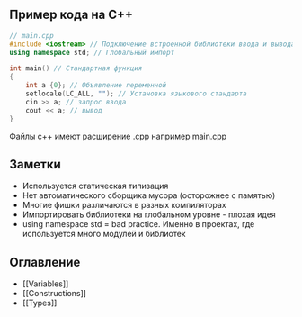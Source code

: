 ## Пример кода на С++
```cpp
// main.cpp
#include <iostream> // Подключение встроенной библиотеки ввода и вывода 
using namespace std; // Глобальный импорт

int main() // Стандартная функция
{
	int a {0}; // Объявление переменной
	setlocale(LC_ALL, ""); // Установка языкового стандарта
	cin >> a; // запрос ввода
	cout << a; // вывод
}
```

Файлы c++ имеют расширение .cpp например main.cpp
## Заметки
- Используется статическая типизация
- Нет автоматического сборщика мусора (осторожнее с памятью)
- Многие фишки различаются в разных компиляторах
- Импортировать библиотеки на глобальном уровне - плохая идея
- using namespace std = bad practice. Именно в проектах, где используется много модулей и библиотек

## Оглавление
- [[Variables]]
- [[Constructions]]
- [[Types]]